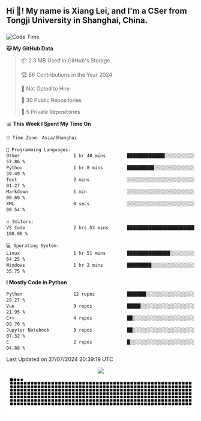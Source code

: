 <h2 align="left">Hi 👋! My name is Xiang Lei, and I'm a CSer from Tongji University in Shanghai, China.</h2>

###

<!--START_SECTION:waka-->
![Code Time](http://img.shields.io/badge/Code%20Time-593%20hrs%2015%20mins-blue)

**🐱 My GitHub Data** 

> 📦 2.3 MB Used in GitHub's Storage 
 > 
> 🏆 86 Contributions in the Year 2024
 > 
> 🚫 Not Opted to Hire
 > 
> 📜 30 Public Repositories 
 > 
> 🔑 5 Private Repositories 
 > 
📊 **This Week I Spent My Time On** 

```text
🕑︎ Time Zone: Asia/Shanghai

💬 Programming Languages: 
Other                    1 hr 40 mins        ██████████████░░░░░░░░░░░   57.86 % 
Python                   1 hr 8 mins         ██████████░░░░░░░░░░░░░░░   39.49 % 
Text                     2 mins              ░░░░░░░░░░░░░░░░░░░░░░░░░   01.27 % 
Markdown                 1 min               ░░░░░░░░░░░░░░░░░░░░░░░░░   00.69 % 
XML                      0 secs              ░░░░░░░░░░░░░░░░░░░░░░░░░   00.54 % 

🔥 Editors: 
VS Code                  2 hrs 53 mins       █████████████████████████   100.00 % 

💻 Operating System: 
Linux                    1 hr 51 mins        ████████████████░░░░░░░░░   64.25 % 
Windows                  1 hr 2 mins         █████████░░░░░░░░░░░░░░░░   35.75 % 
```

**I Mostly Code in Python** 

```text
Python                   12 repos            ███████░░░░░░░░░░░░░░░░░░   29.27 % 
Vue                      9 repos             █████░░░░░░░░░░░░░░░░░░░░   21.95 % 
C++                      4 repos             ██░░░░░░░░░░░░░░░░░░░░░░░   09.76 % 
Jupyter Notebook         3 repos             ██░░░░░░░░░░░░░░░░░░░░░░░   07.32 % 
C                        2 repos             █░░░░░░░░░░░░░░░░░░░░░░░░   04.88 % 
```




 Last Updated on 27/07/2024 20:39:19 UTC
<!--END_SECTION:waka-->

<div align="center">
  <img src="https://github-readme-stats.vercel.app/api?username=Lei00764&show_icons=true&theme=radical" />
 </div>

 <div align="center">

<picture>
  <source media="(prefers-color-scheme: dark)" srcset="https://raw.githubusercontent.com/Lei00764/Lei00764/output/github-contribution-grid-snake-dark.svg">
  <source media="(prefers-color-scheme: light)" srcset="https://raw.githubusercontent.com/Lei00764/Lei00764/output/github-contribution-grid-snake.svg">
  <img alt="github contribution grid snake animation" src="https://raw.githubusercontent.com/Lei00764/Lei00764/output/github-contribution-grid-snake.svg">
</picture>

</div>
